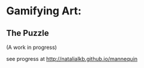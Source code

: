 # Gamifying Art:
## The Puzzle

(A work in progress)

see progress at http://natalialkb.github.io/mannequin
